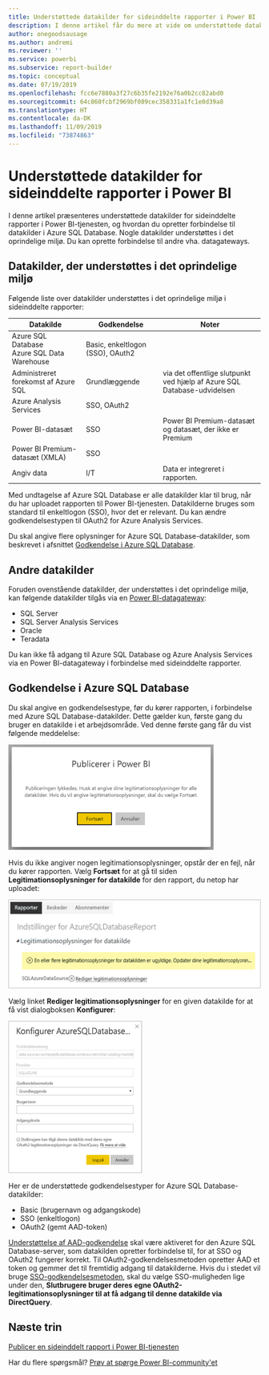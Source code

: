 ```yaml
---
title: Understøttede datakilder for sideinddelte rapporter i Power BI
description: I denne artikel får du mere at vide om understøttede datakilder for sideinddelte rapporter i Power BI-tjenesten, og hvordan du opretter forbindelse til datakilder i Azure SQL Database.
author: onegoodsausage
ms.author: andremi
ms.reviewer: ''
ms.service: powerbi
ms.subservice: report-builder
ms.topic: conceptual
ms.date: 07/19/2019
ms.openlocfilehash: fcc6e7880a3f27c6b35fe2192e76a0b2cc82abd0
ms.sourcegitcommit: 64c860fcbf2969bf089cec358331a1fc1e0d39a8
ms.translationtype: HT
ms.contentlocale: da-DK
ms.lasthandoff: 11/09/2019
ms.locfileid: "73874863"
---
```

# <a name="supported-data-sources-for-power-bi-paginated-reports"></a>Understøttede datakilder for sideinddelte rapporter i Power BI

I denne artikel præsenteres understøttede datakilder for sideinddelte rapporter i Power BI-tjenesten, og hvordan du opretter forbindelse til datakilder i Azure SQL Database. Nogle datakilder understøttes i det oprindelige miljø. Du kan oprette forbindelse til andre vha. datagateways.

## <a name="natively-supported-data-sources"></a>Datakilder, der understøttes i det oprindelige miljø

Følgende liste over datakilder understøttes i det oprindelige miljø i sideinddelte rapporter:

| Datakilde | Godkendelse | Noter |
| --- | --- | --- |
| Azure SQL Database <br>Azure SQL Data Warehouse | Basic, enkeltlogon (SSO), OAuth2 |   |
| Administreret forekomst af Azure SQL | Grundlæggende | via det offentlige slutpunkt ved hjælp af Azure SQL Database-udvidelsen  |
| Azure Analysis Services | SSO, OAuth2 |   |
| Power BI-datasæt | SSO | Power BI Premium-datasæt og datasæt, der ikke er Premium |
| Power BI Premium-datasæt (XMLA) | SSO |   |
| Angiv data | I/T | Data er integreret i rapporten. |

Med undtagelse af Azure SQL Database er alle datakilder klar til brug, når du har uploadet rapporten til Power BI-tjenesten. Datakilderne bruges som standard til enkeltlogon (SSO), hvor det er relevant. Du kan ændre godkendelsestypen til OAuth2 for Azure Analysis Services.

Du skal angive flere oplysninger for Azure SQL Database-datakilder, som beskrevet i afsnittet [Godkendelse i Azure SQL Database](#azure-sql-database-authentication).

## <a name="other-data-sources"></a>Andre datakilder

Foruden ovenstående datakilder, der understøttes i det oprindelige miljø, kan følgende datakilder tilgås via en [Power BI-datagateway](service-gateway-onprem.md):

- SQL Server
- SQL Server Analysis Services
- Oracle
- Teradata

Du kan ikke få adgang til Azure SQL Database og Azure Analysis Services via en Power BI-datagateway i forbindelse med sideinddelte rapporter.

## <a name="azure-sql-database-authentication"></a>Godkendelse i Azure SQL Database

Du skal angive en godkendelsestype, før du kører rapporten, i forbindelse med Azure SQL Database-datakilder. Dette gælder kun, første gang du bruger en datakilde i et arbejdsområde. Ved denne første gang får du vist følgende meddelelse:

![Publicerer i Power BI](media/paginated-reports-data-sources/power-bi-paginated-publishing.png)

Hvis du ikke angiver nogen legitimationsoplysninger, opstår der en fejl, når du kører rapporten. Vælg **Fortsæt** for at gå til siden **Legitimationsoplysninger for datakilde** for den rapport, du netop har uploadet:

![Indstillinger for Azure SQL Database](media/paginated-reports-data-sources/power-bi-paginated-settings-azure-sql.png)

Vælg linket **Rediger legitimationsoplysninger** for en given datakilde for at få vist dialogboksen **Konfigurer**:

![Konfigurer Azure SQL Database](media/paginated-reports-data-sources/power-bi-paginated-configure-azure-sql.png)

Her er de understøttede godkendelsestyper for Azure SQL Database-datakilder:

- Basic (brugernavn og adgangskode)
- SSO (enkeltlogon)
- OAuth2 (gemt AAD-token)

[Understøttelse af AAD-godkendelse](https://docs.microsoft.com/azure/sql-database/sql-database-aad-authentication-configure) skal være aktiveret for den Azure SQL Database-server, som datakilden opretter forbindelse til, for at SSO og OAuth2 fungerer korrekt. Til OAuth2-godkendelsesmetoden opretter AAD et token og gemmer det til fremtidig adgang til datakilderne. Hvis du i stedet vil bruge [SSO-godkendelsesmetoden](https://docs.microsoft.com/power-bi/service-azure-sql-database-with-direct-connect#single-sign-on), skal du vælge SSO-muligheden lige under den, **Slutbrugere bruger deres egne OAuth2-legitimationsoplysninger til at få adgang til denne datakilde via DirectQuery**.
  
## <a name="next-steps"></a>Næste trin

[Publicer en sideinddelt rapport i Power BI-tjenesten](paginated-reports-view-power-bi-service.md)

Har du flere spørgsmål? [Prøv at spørge Power BI-community'et](https://community.powerbi.com/)
